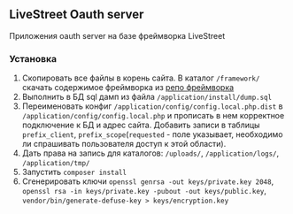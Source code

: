 ## LiveStreet Oauth server

Приложения oauth server на базе фреймворка LiveStreet

### Установка
1. Скопировать все файлы в корень сайта. В каталог ``/framework/`` скачать содержимое фреймворка из [репо фреймворка](https://github.com/livestreet/livestreet-framework)
2. Выполнить в БД sql дамп из файла ``/application/install/dump.sql``
3. Переименовать конфиг ``/application/config/config.local.php.dist`` в ``/application/config/config.local.php`` и прописать в нем корректное подключение к БД и адрес сайта. Добавить записи в таблицы `prefix_client`, `prefix_scope`(`requested` - поле указывает, необходимо ли спрашивать пользователя доступ к этой области).
4. Дать права на запись для каталогов: ``/uploads/``, ``/application/logs/``, ``/application/tmp/``
5. Запустить ``composer install``
6. Сгенерировать ключи `openssl genrsa -out keys/private.key 2048`, `openssl rsa -in keys/private.key -pubout -out keys/public.key`, `vendor/bin/generate-defuse-key > keys/encryption.key`

